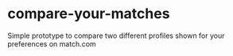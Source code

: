 # compare-your-matches
Simple prototype to compare two different profiles shown for your preferences on match.com
